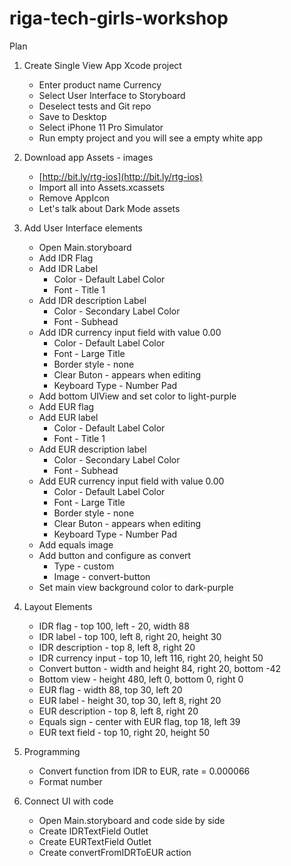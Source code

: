 # riga-tech-girls-workshop

Plan

1. Create Single View App Xcode project

	* Enter product name Currency
	* Select User Interface to Storyboard
	* Deselect tests and Git repo
	* Save to Desktop
	* Select iPhone 11 Pro Simulator
	* Run empty project and you will see a empty white app

2. Download app Assets - images

	* [http://bit.ly/rtg-ios](http://bit.ly/rtg-ios)
	* Import all into Assets.xcassets
	* Remove AppIcon
	* Let's talk about Dark Mode assets

3. Add User Interface elements

	* Open Main.storyboard
	* Add IDR Flag
	* Add IDR Label
		* Color - Default Label Color
		* Font - Title 1
	* Add IDR description Label
		* Color - Secondary Label Color
		* Font - Subhead
	* Add IDR currency input field with value 0.00
		* Color - Default Label Color
		* Font - Large Title
		* Border style - none
		* Clear Buton - appears when editing
		* Keyboard Type - Number Pad
	* Add bottom UIView and set color to light-purple
	* Add EUR flag
	* Add EUR label
		* Color - Default Label Color
		* Font - Title 1
	* Add EUR description label
		* Color - Secondary Label Color
		* Font - Subhead
	* Add EUR currency input field with value 0.00
		* Color - Default Label Color
		* Font - Large Title
		* Border style - none 
		* Clear Buton - appears when editing
		* Keyboard Type - Number Pad
	* Add equals image
	* Add button and configure as convert
		* Type - custom
		* Image - convert-button
	* Set main view background color to dark-purple

4. Layout Elements

	* IDR flag - top 100, left - 20, width 88
	* IDR label - top 100, left 8, right 20, height 30
	* IDR description - top 8, left 8, right 20
	* IDR currency input - top 10, left 116, right 20, height 50
	* Convert button - width and height 84, right 20, bottom -42
	* Bottom view - height 480, left 0, bottom 0, right 0
	* EUR flag - width 88, top 30, left 20
	* EUR label - height 30, top 30, left 8, right 20
	* EUR description - top 8, left 8, right 20
	* Equals sign - center with EUR flag, top 18, left 39
	* EUR text field - top 10, right 20, height 50

5. Programming

	* Convert function from IDR to EUR, rate = 0.000066
	* Format number

6. Connect UI with code

	* Open Main.storyboard and code side by side
	* Create IDRTextField Outlet
	* Create EURTextField Outlet
	* Create convertFromIDRToEUR action
